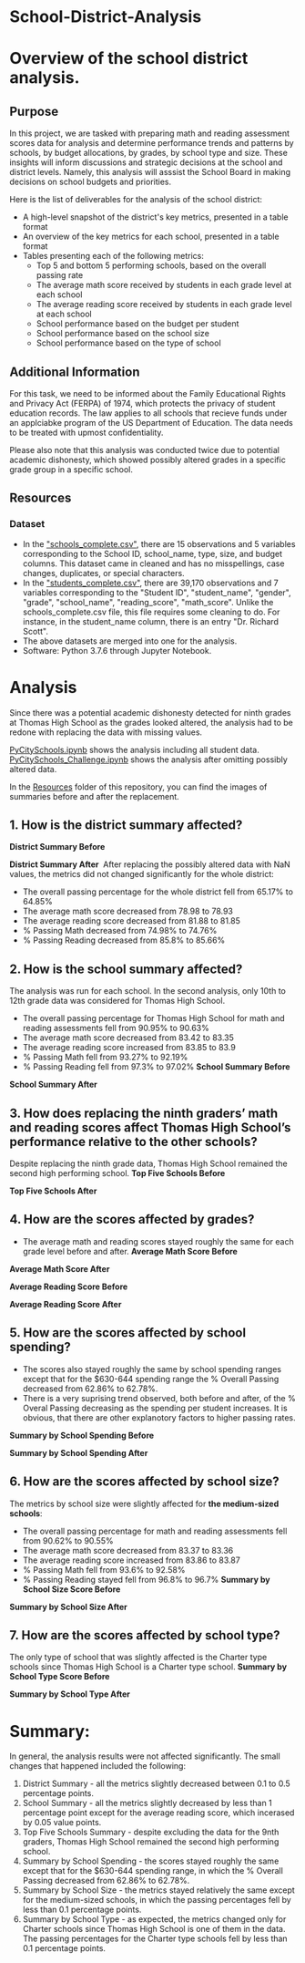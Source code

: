 # School-District-Analysis

# Overview of the school district analysis. 

## Purpose
In this project, we are tasked with preparing math and reading assessment scores data for analysis and determine performance trends and patterns by schools, by budget allocations, by grades, by school type and size. These insights will inform discussions and strategic decisions at the school and district levels. Namely, this analysis will asssist the School Board in making decisions on school budgets and priorities. 

Here is the list of deliverables for the analysis of the school district: 

- A high-level snapshot of the district's key metrics, presented in a table format
- An overview of the key metrics for each school, presented in a table format
- Tables presenting each of the following metrics:
    - Top 5 and bottom 5 performing schools, based on the overall passing rate
    - The average math score received by students in each grade level at each school
    - The average reading score received by students in each grade level at each school
    - School performance based on the budget per student
    - School performance based on the school size 
    - School performance based on the type of school

## Additional Information

For this task, we need to be informed about the Family Educational Rights and Privacy Act (FERPA) of 1974, which protects the privacy of student education records. The law applies to all schools that recieve funds under an applciabke program of the US Department of Education. The data needs to be treated with upmost confidentiality. 

Please also note that this analysis was conducted twice due to potential academic dishonesty, which showed possibly altered grades in a specific grade group in a specific school. 

## Resources 

### Dataset
- In the ["schools_complete.csv"](https://github.com/Aigerim-Zh/School-District-Analysis/blob/main/Resources/schools_complete.csv), there are 15 observations and 5 variables corresponding to the School ID, school_name, type, size, and budget columns. This dataset came in cleaned and has no misspellings, case changes, duplicates, or special characters. 
- In the ["students_complete.csv"](https://github.com/Aigerim-Zh/School-District-Analysis/blob/main/Resources/schools_complete.csv), there are 39,170 observations and 7 variables corresponding to the "Student ID", "student_name", "gender", "grade", "school_name", "reading_score", "math_score". Unlike the schools_complete.csv file, this file requires some cleaning to do. For instance, in the student_name column, there is an entry "Dr. Richard Scott".
- The above datasets are merged into one for the analysis. 
- Software: Python 3.7.6 through Jupyter Notebook. 

# Analysis
Since there was a potential academic dishonesty detected for ninth grades at Thomas High School as the grades looked altered, the analysis had to be redone with replacing the data with missing values. 

[PyCitySchools.ipynb](https://github.com/Aigerim-Zh/School-District-Analysis/blob/main/PyCitySchools.ipynb) shows the analysis including all student data. 
[PyCitySchools_Challenge.ipynb](https://github.com/Aigerim-Zh/School-District-Analysis/blob/main/PyCitySchools_Challenge.ipynb) shows the analysis after omitting possibly altered data. 

In the [Resources](https://github.com/Aigerim-Zh/School-District-Analysis/tree/main/Resources) folder of this repository, you can find the images of summaries before and after the replacement. 

## 1. How is the district summary affected?
**District Summary Before**
![]()

**District Summary After**
![]()
After replacing the possibly altered data with NaN values, the metrics did not changed significantly for the whole district:
- The overall passing percentage for the whole district fell from 65.17% to 64.85%
- The average math score decreased from 78.98 to 78.93
- The average reading score decreased from 81.88 to 81.85
- % Passing Math decreased from 74.98% to 74.76%
- % Passing Reading decreased from 85.8% to 85.66%

## 2. How is the school summary affected?
The analysis was run for each school. In the second analysis, only 10th to 12th grade data was considered for Thomas High School. 
- The overall passing percentage for Thomas High School for math and reading assessments fell from 90.95% to 90.63%
- The average math score decreased from 83.42 to 83.35
- The average reading score increased from 83.85 to 83.9
- % Passing Math fell from 93.27% to 92.19% 
- % Passing Reading fell from 97.3% to 97.02%
**School Summary Before**
![]()

**School Summary After**
![]()
## 3. How does replacing the ninth graders’ math and reading scores affect Thomas High School’s performance relative to the other schools?
Despite replacing the ninth grade data, Thomas High School remained the second high performing school. 
**Top Five Schools Before**
![]()

**Top Five Schools After**
![]()
## 4. How are the scores affected by grades?
- The average math and reading scores stayed roughly the same for each grade level before and after. 
**Average Math Score Before**
![]()

**Average Math Score After**
![]()

**Average Reading Score Before**
![]()

**Average Reading Score After**
![]()

## 5. How are the scores affected by school spending?
- The scores also stayed roughly the same by school spending ranges except that for the $630-644 spending range the % Overall Passing decreased from 62.86% to 62.78%. 
- There is a very suprising trend observed, both before and after, of the % Overal Passing decreasing as the spending per student increases. It is obvious, that there are other explanotory factors to higher passing rates. 

**Summary by School Spending Before**
![]()

**Summary by School Spending After**
![]()

## 6. How are the scores affected by school size?
The metrics by school size were slightly affected for **the medium-sized schools**:
- The overall passing percentage for math and reading assessments fell from 90.62% to 90.55%
- The average math score decreased from 83.37 to 83.36
- The average reading score increased from 83.86 to 83.87
- % Passing Math fell from 93.6% to 92.58% 
- % Passing Reading stayed fell from 96.8% to 96.7%
**Summary by School Size Score Before**
![]()

**Summary by School Size After**
![]()
## 7. How are the scores affected by school type?
The only type of school that was slightly affected is the Charter type schools since Thomas High School is a Charter type school. 
**Summary by School Type Score Before**
![]()

**Summary by School Type After**
![]()
# Summary: 
In general, the analysis results were not affected significantly. The small changes that happened included the following:
1. District Summary - all the metrics slightly decreased between 0.1 to 0.5 percentage points.
2. School Summary - all the metrics slightly decreased by less than 1 percentage point except for the average reading score, which incerased by 0.05 value points.
3. Top Five Schools Summary - despite excluding the data for the 9nth graders, Thomas High School remained the second high performing school.
4. Summary by School Spending - the scores stayed roughly the same except that for the $630-644 spending range, in which the % Overall Passing decreased from 62.86% to 62.78%. 
5. Summary by School Size - the metrics stayed relatively the same except for the medium-sized schools, in which the passing percentages fell by less than 0.1 percentage points. 
6. Summary by School Type - as expected, the metrics changed only for Charter schools since Thomas High School is one of them in the data. The passing percentages for the Charter type schools fell by less than 0.1 percentage points. 

